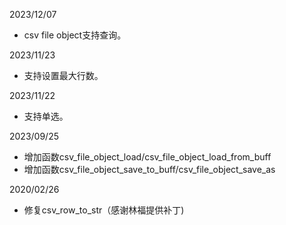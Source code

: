 2023/12/07
  * csv file object支持查询。

2023/11/23
  * 支持设置最大行数。

2023/11/22
  * 支持单选。

2023/09/25
  * 增加函数csv\_file\_object\_load/csv\_file\_object\_load\_from\_buff
  * 增加函数csv\_file\_object\_save\_to\_buff/csv\_file\_object\_save\_as

2020/02/26
 * 修复csv\_row\_to\_str（感谢林福提供补丁)

